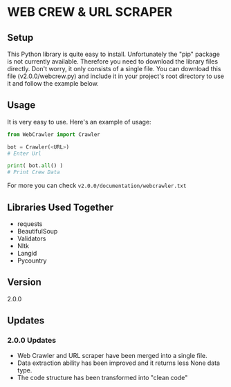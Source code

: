# WEB CREW & URL SCRAPER

## Setup
This Python library is quite easy to install. Unfortunately the "pip" package is not currently available. Therefore you need to download the library files directly. Don't worry, it only consists of a single file. You can download this file (v2.0.0/webcrew.py) and include it in your project's root directory to use it and follow the example below.

## Usage
It is very easy to use. Here's an example of usage:
```python
from WebCrawler import Crawler

bot = Crawler(<URL>)
# Enter Url

print( bot.all() )
# Print Crew Data
```
For more you can check `v2.0.0/documentation/webcrawler.txt`

## Libraries Used Together
* requests
* BeautifulSoup
* Validators
* Nltk
* Langid
* Pycountry

## Version
2.0.0

## Updates
### 2.0.0 Updates
* Web Crawler and URL scraper have been merged into a single file.
* Data extraction ability has been improved and it returns less None data type.
* The code structure has been transformed into "clean code"
